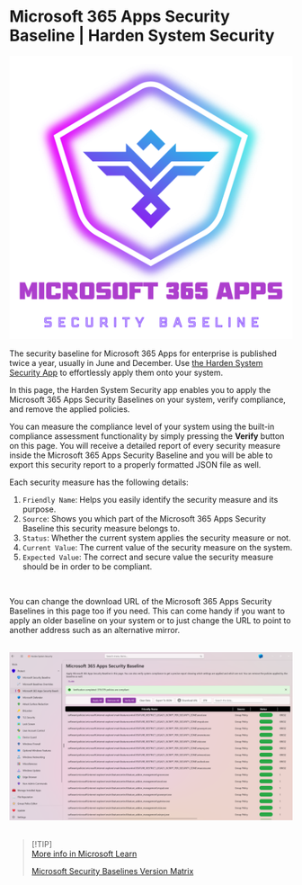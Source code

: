 # Microsoft 365 Apps Security Baseline | Harden System Security

<p align="center"><img src="https://raw.githubusercontent.com/HotCakeX/.github/main/Pictures/Readme%20Categories/Microsoft%20365%20Apps%20Security%20Baselines/Microsoft%20365%20Apps%20Security%20Baselines.png" alt="Microsoft 365 Apps Security Baselines - Harden Windows Security GitHub repository" width="550"></p>

The security baseline for Microsoft 365 Apps for enterprise is published twice a year, usually in June and December. Use [the Harden System Security App](https://github.com/HotCakeX/Harden-Windows-Security/wiki/Harden-System-Security) to effortlessly apply them onto your system.

In this page, the Harden System Security app enables you to apply the Microsoft 365 Apps Security Baselines on your system, verify compliance, and remove the applied policies.

You can measure the compliance level of your system using the built-in compliance assessment functionality by simply pressing the **Verify** button on this page. You will receive a detailed report of every security measure inside the Microsoft 365 Apps Security Baseline and you will be able to export this security report to a properly formatted JSON file as well.

Each security measure has the following details:

1. `Friendly Name`: Helps you easily identify the security measure and its purpose.
2. `Source`: Shows you which part of the Microsoft 365 Apps Security Baseline this security measure belongs to.
3. `Status`: Whether the current system applies the security measure or not.
4. `Current Value`: The current value of the security measure on the system.
5. `Expected Value`: The correct and secure value the security measure should be in order to be compliant.

<br>

You can change the download URL of the Microsoft 365 Apps Security Baselines in this page too if you need. This can come handy if you want to apply an older baseline on your system or to just change the URL to point to another address such as an alternative mirror.

<br>

<div align="center">

<img src="https://raw.githubusercontent.com/HotCakeX/.github/9f8c01aea24dd33804e794ab1fbcb68fb71609dc/Pictures/PNG%20and%20JPG/Harden%20System%20Security%20page%20screenshots/Microsoft%20365%20Apps%20Security%20Baselines.png" alt="Microsoft 365 Apps Security Baseline | Harden System Security">

</div>

<br>

> [!TIP]\
> [More info in Microsoft Learn](https://learn.microsoft.com/deployoffice/security/security-baseline)
>
> [Microsoft Security Baselines Version Matrix](https://learn.microsoft.com/windows/security/operating-system-security/device-management/windows-security-configuration-framework/get-support-for-security-baselines#version-matrix)

<br>
